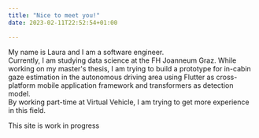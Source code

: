 ```yaml
---
title: "Nice to meet you!"
date: 2023-02-11T22:52:54+01:00

---
```


My name is Laura and I am a software engineer. \
Currently, I am studying data science at the FH Joanneum Graz. While working on my master's thesis, I am trying to build a prototype for in-cabin gaze estimation in the autonomous driving area using Flutter as cross-platform mobile application framework and transformers as detection model. \
By working part-time at Virtual Vehicle, I am trying to get more experience in this field.


This site is work in progress
